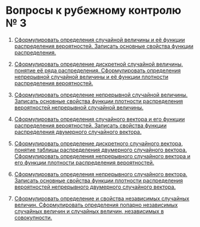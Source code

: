 # Вопросы к рубежному контролю № 3

01. [Сформулировать определения случайной величины и её функции распределения
    вероятностей. Записать основные свойства функции распределения.](qst-01.md)

02. [Сформулировать определение дискретной случайной величины, понятие её ряда
    распределения. Сформулировать определения непрерывной случайной величины и
    её функции плотности распределения вероятностей.](qst-02.md)

03. [Сформулировать определение непрерывной случайной величины. Записать
    основные свойства функции плотности распределения вероятностей непрерывной
    случайной величины.](qst-03.md)

04. [Сформулировать определения случайного вектора и его функции распределения
    вероятностей. Записать свойства функции распределения двумерного случайного
    вектора.](qst-04.md)

05. [Сформулировать определение дискретного случайного вектора, понятие таблицы
    распределения двумерного случайного вектора. Сформулировать определения
    непрерывного случайного вектора и его функции плотности распределения
    вероятностей.](qst-05.md)

06. [Сформулировать определения непрерывного случайного вектора. Записать
    основные свойства функции плотности распределения вероятностей непрерывного
    двумерного случайного вектора.](qst-06.md)

07. [Сформулировать определение и свойства независимых случайных величин.
    Сформулировать определения попарно независимых случайных величин и
    случайных величин, независимых в совокупности.](qst-07.md)
